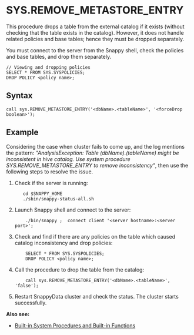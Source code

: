 # SYS.REMOVE_METASTORE_ENTRY

This procedure drops a table from the external catalog if it exists (without checking that the table exists in the catalog). However, it does not handle related policies and base tables; hence they must be dropped separately.

You must connect to the server from the Snappy shell, check the policies and base tables, and drop them separately.

```
// Viewing and dropping policies
SELECT * FROM SYS.SYSPOLICIES;
DROP POLICY <policy name>;
```

## Syntax

```
call sys.REMOVE_METASTORE_ENTRY('<dbName>.<tableName>', '<forceDrop boolean>');
```

## Example

Considering the case when cluster fails to come up, and the log mentions the pattern: *"AnalysisException: Table (dbName).(tableName) might be inconsistent in hive catalog. Use system procedure SYS.REMOVE_METASTORE_ENTRY to remove inconsistency"*, then use the following steps to resolve the issue.

1.	Check if the server is running:

           cd $SNAPPY_HOME
           ./sbin/snappy-status-all.sh

2.	Launch Snappy shell and connect to the server:

			./bin/snappy ;  connect client '<server hostname>:<server port>';
            
3.	Check and find if there are any policies on the table which caused catalog inconsistency and drop policies:

            SELECT * FROM SYS.SYSPOLICIES;
            DROP POLICY <policy name>;
            
4.	Call the procedure to drop the table from the catalog:

			call sys.REMOVE_METASTORE_ENTRY('<dbName>.<tableName>', 'false');
               
5.	Restart SnappyData cluster and check the status. The cluster starts successfully.


**Also see:**

*	[Built-in System Procedures and Built-in Functions](index.md)